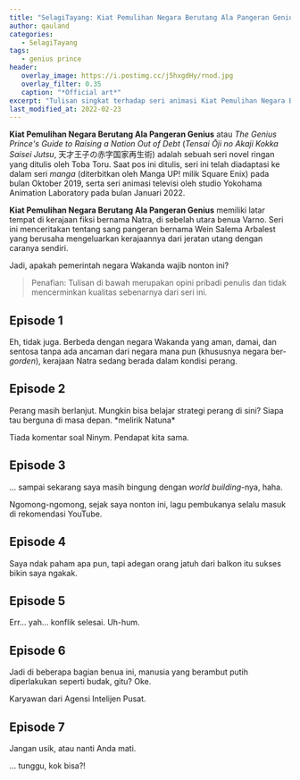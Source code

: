 ```yaml
---
title: "SelagiTayang: Kiat Pemulihan Negara Berutang Ala Pangeran Genius"
author: qauland
categories:
   - SelagiTayang
tags:
   - genius prince
header:
   overlay_image: https://i.postimg.cc/j5hxgdHy/rnod.jpg
   overlay_filter: 0.35
   caption: "*Official art*"
excerpt: "Tulisan singkat terhadap seri animasi Kiat Pemulihan Negara Berutang Ala Pangeran Genius."
last_modified_at: 2022-02-23
---
```


**Kiat Pemulihan Negara Berutang Ala Pangeran Genius** atau *The Genius Prince's Guide to Raising a Nation Out of Debt* (*Tensai Ōji no Akaji Kokka Saisei Jutsu*, 天才王子の赤字国家再生術) adalah sebuah seri novel ringan yang ditulis oleh Toba Toru. Saat pos ini ditulis, seri ini telah diadaptasi ke dalam seri *manga* (diterbitkan oleh Manga UP! milik Square Enix) pada bulan Oktober 2019, serta seri animasi televisi oleh studio Yokohama Animation Laboratory pada bulan Januari 2022.

**Kiat Pemulihan Negara Berutang Ala Pangeran Genius** memiliki latar tempat di kerajaan fiksi bernama Natra, di sebelah utara benua Varno. Seri ini menceritakan tentang sang pangeran bernama Wein Salema Arbalest yang berusaha mengeluarkan kerajaannya dari jeratan utang dengan caranya sendiri.

Jadi, apakah pemerintah negara Wakanda wajib nonton ini?

> Penafian: Tulisan di bawah merupakan opini pribadi penulis dan tidak mencerminkan kualitas sebenarnya dari seri ini.

## Episode 1

Eh, tidak juga. Berbeda dengan negara Wakanda yang aman, damai, dan sentosa tanpa ada ancaman dari negara mana pun (khususnya negara ber-*gorden*), kerajaan Natra sedang berada dalam kondisi perang.

## Episode 2

Perang masih berlanjut. Mungkin bisa belajar strategi perang di sini? Siapa tau berguna di masa depan.  \*melirik Natuna\*

Tiada komentar soal Ninym. Pendapat kita sama.

## Episode 3

... sampai sekarang saya masih bingung dengan *world building*-nya, haha.

Ngomong-ngomong, sejak saya nonton ini, lagu pembukanya selalu masuk di rekomendasi YouTube.

## Episode 4

Saya ndak paham apa pun, tapi adegan orang jatuh dari balkon itu sukses bikin saya ngakak.

## Episode 5

Err... yah... konflik selesai. Uh-hum.

## Episode 6

Jadi di beberapa bagian benua ini, manusia yang berambut putih diperlakukan seperti budak, gitu? Oke.

Karyawan dari Agensi Intelijen Pusat.

## Episode 7

Jangan usik, atau nanti Anda mati.

... tunggu, kok bisa?!
